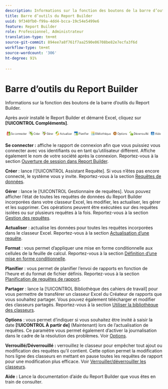 ```yaml
---
description: Informations sur la fonction des boutons de la barre d’outils du Report Builder.
title: Barre d’outils du Report Builder
uuid: 9f340fb0-f99a-4dd4-bcca-19c54e5499e6
feature: Report Builder
role: Professionnel, Administrateur
translation-type: tm+mt
source-git-commit: 894ee7a8f761f7aa2590e06708be82e7ecfa3f6d
workflow-type: tm+mt
source-wordcount: '306'
ht-degree: 91%

---
```



# Barre d’outils du Report Builder

Informations sur la fonction des boutons de la barre d’outils du Report Builder.

Après avoir installé le Report Builder et démarré Excel, cliquez sur **[!UICONTROL Compléments]**.

![](assets/report_builder_toolbar.png)

**Se connecter :** affiche le   rapport de connexion afin que vous puissiez vous connecter avec vos identifiants ou en tant qu’utilisateur différent. Affiche également le nom de votre société après la connexion. Reportez-vous à la section [Ouverture de session dans Report Builder](/help/analyze/report-builder/setup/login.md).

**Créer** : lance l’[!UICONTROL Assistant Requête]. Si vous n’êtes pas encore connecté, le système vous y invite. Reportez-vous à la section [Requêtes de données](/help/analyze/report-builder/data-requests/data-requests.md).

**Gérer** : lance le [!UICONTROL Gestionnaire de requêtes]. Vous pouvez afficher l’état de toutes les requêtes de données du Report Builder incorporées dans votre classeur Excel, les modifier, les actualiser, les gérer et les supprimer. Ces opérations peuvent être exécutées sur des requêtes isolées ou sur plusieurs requêtes à la fois. Reportez-vous à la section [Gestion des requêtes](/help/analyze/report-builder/manage-requests/r-arb-manage-requests.md).

**Actualiser** : actualise les données pour toutes les requêtes incorporées dans le classeur Excel. Reportez-vous à la section [Actualisation d’une requête](/help/analyze/report-builder/manage-requests/t-refresh-a-request.md).

**Format** : vous permet d’appliquer une mise en forme conditionnelle aux cellules de la feuille de calcul. Reportez-vous à la section [Définition d’une mise en forme conditionnelle](/help/analyze/report-builder/manage-requests/specify-conditional-formatting.md).

**Planifier** : vous permet de planifier l’envoi de rapports en fonction de l’heure et du format de fichier définis. Reportez-vous à la section [Planification de requêtes de rapport](/help/analyze/report-builder/schedule-report-requests.md).

**Partager** : lance la [!UICONTROL Bibliothèque des cahiers de travail] pour vous permettre de transférer un classeur Excel du Créateur de rapports que vous souhaitez partager. Vous pouvez également télécharger et modifier des classeurs partagés. Reportez-vous à la section [Utiliser la bibliothèque des classeurs](/help/analyze/report-builder/workbook-library/t-upload-a-workbook.md).

**Options** : vous permet d’indiquer si vous souhaitez être invité à saisir la date **[!UICONTROL À partir de]** (Maintenant) lors de l’actualisation de requêtes. Ce paramètre vous permet également d’activer la journalisation dans le cadre de la résolution des problèmes. Voir [Options](/help/analyze/report-builder/options.md).

**Verrouillé/Déverrouillé :** verrouillez le classeur pour empêcher tout ajout ou modification des requêtes qu’il contient. Cette option permet la modification hors ligne des classeurs en mettant en pause toutes les requêtes de rapport pour une modification plus efficace. Voir [Verrouiller/déverrouiller les classeurs](/help/analyze/report-builder/workbook-library/protect-wb.md).

**Aide :** Lance la documentation d’aide du Report Builder que vous êtes en train de consulter.
